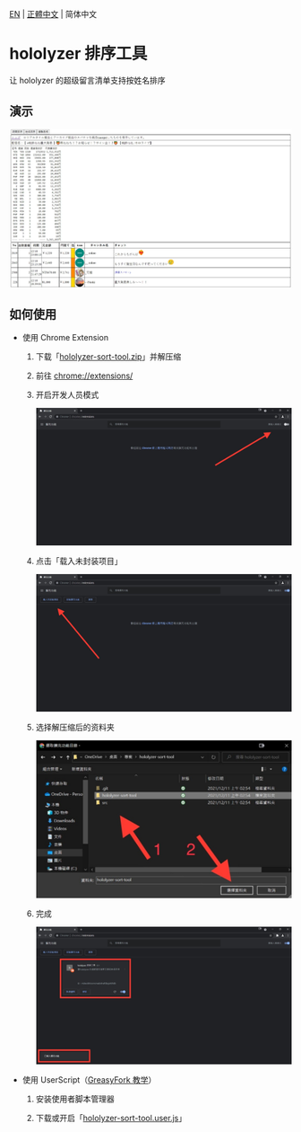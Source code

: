 [EN](./README.md) | [正體中文](./README_TW.md) | 简体中文

# hololyzer 排序工具

让 hololyzer 的超级留言清单支持按姓名排序

## 演示

![演示](./src/demo/demo.jpg)

## 如何使用

* 使用 Chrome Extension

    1. 下载「[hololyzer-sort-tool.zip](./hololyzer-sort-tool.zip?raw=1)」并解压缩

    1. 前往 [chrome://extensions/](chrome://extensions/)

    1. 开启开发人员模式

        ![开启开发人员模式](./src/tutorial/1.jpg)

    1. 点击「载入未封装项目」

        ![点击「载入未封装项目」](./src/tutorial/2.jpg)

    1. 选择解压缩后的资料夹

        ![选择解压缩后的资料夹](./src/tutorial/3.jpg)

    1. 完成

        ![完成](./src/tutorial/4.jpg)

* 使用 UserScript（[GreasyFork 教学](https://greasyfork.org/zh-CN)）

    1. 安装使用者脚本管理器

    1. 下载或开启「[hololyzer-sort-tool.user.js](https://greasyfork.org/zh-CN/scripts/436870)」
